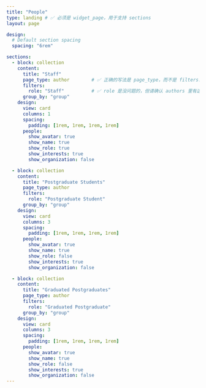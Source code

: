 ```yaml
---
title: "People"
type: landing # ✅ 必须是 widget_page，用于支持 sections
layout: page

design:
  # Default section spacing
  spacing: "6rem"

sections:
  - block: collection
    content:
      title: "Staff"
      page_type: author        # ✅ 正确的写法是 page_type，而不是 filters.role
      filters:
        role: "Staff"          # ✅ role 是没问题的，但请确认 authors 里有这个值
      group_by: "group"
    design:
      view: card
      columns: 1
      spacing:
        padding: [1rem, 1rem, 1rem, 1rem]
      people:
        show_avatar: true
        show_name: true
        show_role: true
        show_interests: true
        show_organization: false

  - block: collection
    content:
      title: "Postgraduate Students"
      page_type: author
      filters:
        role: "Postgraduate Student"
      group_by: "group"
    design:
      view: card
      columns: 3
      spacing:
        padding: [1rem, 1rem, 1rem, 1rem]
      people:
        show_avatar: true
        show_name: true
        show_role: false
        show_interests: true
        show_organization: false

  - block: collection
    content:
      title: "Graduated Postgraduates"
      page_type: author
      filters:
        role: "Graduated Postgraduate"
      group_by: "group"
    design:
      view: card
      columns: 3
      spacing:
        padding: [1rem, 1rem, 1rem, 1rem]
      people:
        show_avatar: true
        show_name: true
        show_role: false
        show_interests: true
        show_organization: false
---
```

